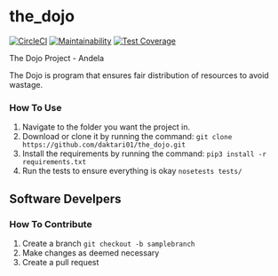 # the_dojo

[![CircleCI](https://circleci.com/gh/daktari01/the_dojo.svg?style=svg)](https://circleci.com/gh/daktari01/the_dojo)
[![Maintainability](https://api.codeclimate.com/v1/badges/f7da29e64a716b46a869/maintainability)](https://codeclimate.com/github/daktari01/the_dojo/maintainability)
[![Test Coverage](https://api.codeclimate.com/v1/badges/f7da29e64a716b46a869/test_coverage)](https://codeclimate.com/github/daktari01/the_dojo/test_coverage)


The Dojo Project - Andela

The Dojo is program that ensures fair distribution of resources to avoid wastage.

### How To Use 

1. Navigate to the folder you want the project in.
2. Download or clone it by running the command: `git clone https://github.com/daktari01/the_dojo.git`
3. Install the requirements by running the command: `pip3 install -r requirements.txt`
4. Run the tests to ensure everything is okay `nosetests tests/`


## Software Develpers
### How To Contribute

1. Create a branch `git checkout -b samplebranch`
2. Make changes as deemed necessary
3. Create a pull request






